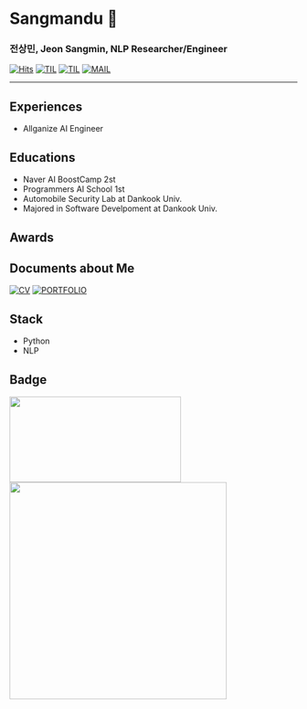 # <div align="center">
  
# Sangmandu 🌌
### 전상민, Jeon Sangmin, NLP Researcher/Engineer  

[![Hits](https://hits.seeyoufarm.com/api/count/incr/badge.svg?url=https%3A%2F%2Fgithub.com%2Fsangmandu%2Fhit-counter&count_bg=%23438C76&title_bg=%2332A863&icon=&icon_color=%23E7E7E7&title=VISIT&edge_flat=false)](https://github.com/sangmandu)
[![TIL](https://img.shields.io/badge/TIL:Gitbook-00ACBB?style=flat)](https://sangmandu.gitbook.io/til/)
[![TIL](https://img.shields.io/badge/TIL:Velog-00ACEE?style=flat)](https://velog.io/@sangmandu)
[![MAIL](https://img.shields.io/badge/MAIL:naver-0055FF?style=flat)](mailto:toxj17@naver.com)

---

## Experiences
* Allganize AI Engineer
  
## Educations
* Naver AI BoostCamp 2st  
* Programmers AI School 1st  
* Automobile Security Lab at Dankook Univ.  
* Majored in Software Develpoment at Dankook Univ.

## Awards

## Documents about Me
[![CV](https://img.shields.io/badge/CV-262627?style=flat)](https://nbviewer.org/github/sangmandu/sangmandu/blob/main/Sangmin%20Jeon_CV_0912.pdf)
[![PORTFOLIO](https://img.shields.io/badge/PORTFOLIO-262627?style=flat)](https://www.notion.so/Junior-NLP-Researcher-21152e1e182e45f1a55deed0abd133e3)


## Stack
* Python
* NLP

## Badge
<div>
  <img align='center' src="http://mazassumnida.wtf/api/v2/generate_badge?boj=soryrung96" width=300 height=150>
  <img align='center' src="https://github-readme-stats.vercel.app/api?username=sangmandu&theme=tokyonight" width=380>
</div>

  
# </div>
